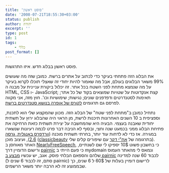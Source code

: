 ```yaml
---
title: 'פוסט ראשון'
date: '2008-07-21T18:55:30+03:00'
status: publish
author: יהודה
excerpt: ''
type: post
id: 1
tags:
    - כללי
post_format: []
---
```

פוסט ראשון בבלוג חדש. איזו התרגשות.

את הבלוג הזה פתחתי בעיקר כדי לכתוב על אתרים ברשת. כמובן שזה מה שעושים 99% משאר הבלוגים בעולם, אבל מה שאמור להיות יחודי זה שאצלי תוכלו לקרוא בעיקר על מה שנמצא מתחת לפני השטח בכל אתר. זה יכלול ביקורת עניינית על מבנה ה HTML, CSS ו- JavaScript; קצת אנקדוטות על שטויות שמוצאים בקוד של כל אתר; תאימות לסטנדרטים ודפדפנים שונים; נגישות; שימושיות וכו'. חוץ מזה, אני מקווה לפרסם גם תרגומים [לקורס של אופרה בנושא סטנדרטים ברשת](http://dev.opera.com/articles/view/1-introduction-to-the-web-standards-cur/).

נתחיל כמובן ב"מתחת לפני שטח" של הבלוג הזה. מכוון שהמקצוע שלי הוא לתכנת, וספציפית ב 10 השנים האחרונות תיכנות לרשת, מן הראוי היה שהבלוג ירוץ על תשתית יחודית שאבנה בעצמי. הבעיה היא שהמחשבה על יצירת תשתית כזאת הרחיקה את פתיחת הבלוג ממני בכמעט שנה וחצי, ובסוף לא הניבה דבר פרט לכמה רעיונות שנשארו במגירה. אז כדי לא לדחות עוד יותר, בחרתי תשתית מוכנה ([וורדפרס באנגלית, גרסה 2.6](http://wordpress.org/)), ועיצוב מוכן ([classicbeauty](http://themes.dakars.info/classicbeauty/) בתרגומה של [אח"י דקר](http://www.dakars.info/) עם שיפורים קלים שלי). האתר מאוחסן ב [NearlyFreeSpeech](https://www.nearlyfreespeech.net/), כי בחשבון פשוט 10$ יספיקו לי שם לשנתיים, ורישום הדומיין דרך [pairnic](https://www.pairnic.com/index.html) כי פעם הייתי ב mydomain ונמאס לי מהאתר העמוס שלהם והספאם הבלתי פוסק. אגב, יש עכשיו [מבצע ב pairnic](https://www.pairnic.com/help.m?file=anniversary) לכבוד 60 שנה למדינה (סתם, זה לכבוד 6 שנים ל pairnic) לרישום דומיין בעלות של 60$ ל 6 שנים, כך שבממוצע זה לא הרבה יותר משאר הרשמים.
